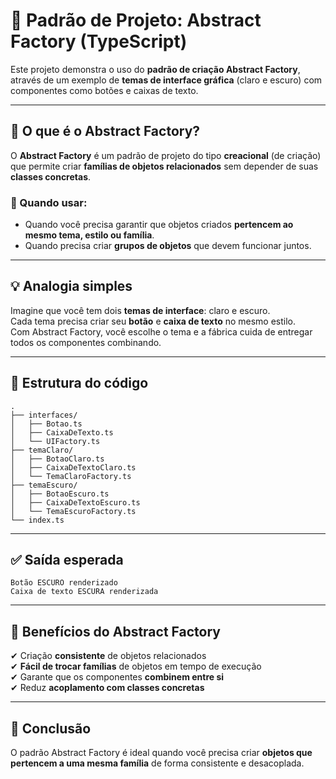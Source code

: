 # 🧰 Padrão de Projeto: Abstract Factory (TypeScript)

Este projeto demonstra o uso do **padrão de criação Abstract Factory**, através de um exemplo de **temas de interface gráfica** (claro e escuro) com componentes como botões e caixas de texto.

---

## 📌 O que é o Abstract Factory?

O **Abstract Factory** é um padrão de projeto do tipo **creacional** (de criação) que permite criar **famílias de objetos relacionados** sem depender de suas **classes concretas**.

### 🎯 Quando usar:

- Quando você precisa garantir que objetos criados **pertencem ao mesmo tema, estilo ou família**.
- Quando precisa criar **grupos de objetos** que devem funcionar juntos.

---

## 💡 Analogia simples

Imagine que você tem dois **temas de interface**: claro e escuro.  
Cada tema precisa criar seu **botão** e **caixa de texto** no mesmo estilo.  
Com Abstract Factory, você escolhe o tema e a fábrica cuida de entregar todos os componentes combinando.

---

## 📁 Estrutura do código

```
.
├── interfaces/
│   ├── Botao.ts
│   ├── CaixaDeTexto.ts
│   └── UIFactory.ts
├── temaClaro/
│   ├── BotaoClaro.ts
│   ├── CaixaDeTextoClaro.ts
│   └── TemaClaroFactory.ts
├── temaEscuro/
│   ├── BotaoEscuro.ts
│   ├── CaixaDeTextoEscuro.ts
│   └── TemaEscuroFactory.ts
└── index.ts
```

---

## ✅ Saída esperada

```
Botão ESCURO renderizado
Caixa de texto ESCURA renderizada
```

---

## 🧠 Benefícios do Abstract Factory

✔ Criação **consistente** de objetos relacionados  
✔ **Fácil de trocar famílias** de objetos em tempo de execução  
✔ Garante que os componentes **combinem entre si**  
✔ Reduz **acoplamento com classes concretas**

---

## 📌 Conclusão

O padrão Abstract Factory é ideal quando você precisa criar **objetos que pertencem a uma mesma família** de forma consistente e desacoplada.
